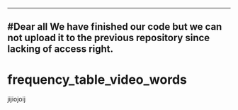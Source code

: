 -------------------------------------------------------------------------------------------------------------
#Dear all
We have finished our code but we can not upload it to the previous repository since lacking of access right.
-------------------------------------------------------------------------------------------------------------

# frequency_table_video_words

jijiojoij
